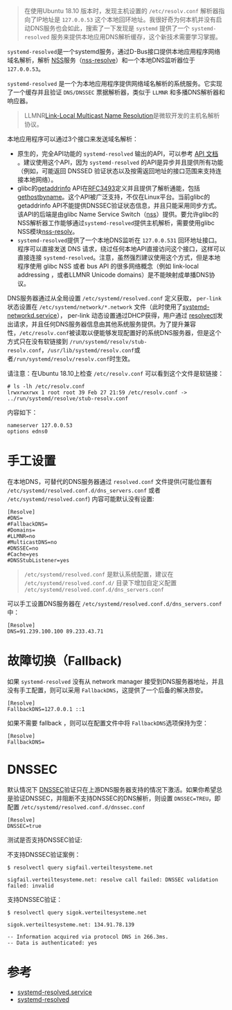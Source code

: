 > 在使用Ubuntu 18.10 版本时，发现主机设置的 ``/etc/resolv.conf`` 解析器指向了IP地址是 ``127.0.0.53`` 这个本地回环地址。我很好奇为何本机并没有启动DNS服务也会如此，搜索了一下发现是 ``systemd`` 提供了一个 ``systemd-resolved`` 服务来提供本地应用DNS解析缓存，这个新技术需要学习掌握。

`systemd-resolved`是一个systemd服务，通过D-Bus接口提供本地应用程序网络域名解析，解析 [NSS](https://wiki.archlinux.org/index.php/Name_Service_Switch)服务（[nss-resolve](https://jlk.fjfi.cvut.cz/arch/manpages/man/nss-resolve.8)）和一个本地DNS监听器位于`127.0.0.53`。

`systemd-resolved` 是一个为本地应用程序提供网络域名解析的系统服务。它实现了一个缓存并且验证 `DNS/DNSSEC` 票据解析器，类似于 `LLMNR` 和多播DNS解析器和响应器。

> LLMNR[Link-Local Multicast Name Resolution](https://en.wikipedia.org/wiki/Link-Local_Multicast_Name_Resolution)是微软开发的主机名解析协议。

本地应用程序可以通过3个接口来发送域名解析：

* 原生的，完全API功能的 `systemd-resolved` 输出的API，可以参考 [API 文档](https://www.freedesktop.org/wiki/Software/systemd/resolved) 。建议使用这个API，因为 `systemd-resolved` 的API是异步并且提供所有功能（例如，可能返回 DNSSED 验证状态以及按需返回地址的接口范围来支持连接本地网络）。
* glibc的[getaddrinfo](http://man7.org/linux/man-pages/man3/getaddrinfo.3.html) API在[RFC3493](https://tools.ietf.org/html/rfc3493)定义并且提供了解析通能，包括[gethostbyname](http://man7.org/linux/man-pages/man3/gethostbyname.3.html)。这个API被广泛支持，不仅在Linux平台。当前glibc的getaddrinfo API不能提供DNSSEC验证状态信息，并且只能采用同步方式。该API的后端是由glibc Name Service Switch（[nss](http://man7.org/linux/man-pages/man5/nss.5.html)）提供。要允许glibc的NSS解析器工作能够通过`systemd-resolved`提供主机解析，需要使用glibc NSS模块[nss-resolv](https://www.freedesktop.org/software/systemd/man/nss-resolve.html#)。
* `systemd-resolved`提供了一个本地DNS监听在 `127.0.0.531` 回环地址接口。程序可以直接发送 DNS 请求，绕过任何本地API直接访问这个接口，这样可以直接连接 `systemd-resolved`。注意，虽然强烈建议使用这个方式，但是本地程序使用 glibc NSS 或者 bus API 的很多网络概念（例如 link-local addressing ，或者LLMNR Unicode domains）是不能映射成单播DNS协议。

DNS服务器通过从全局设置 `/etc/systemd/resolved.conf` 定义获取， `per-link` 状态设置在 `/etc/systemd/network/*.network` 文件（此时使用了[systemd-networkd.service](https://www.freedesktop.org/software/systemd/man/systemd-networkd.service.html#)）， per-link 动态设置通过DHCP获得，用户通过 [resolvectl](https://www.freedesktop.org/software/systemd/man/resolvectl.html#)发出请求，并且任何DNS服务器信息由其他系统服务提供。为了提升兼容性，`/etc/resolv.conf`被读取以便能够发现配置好的系统DNS服务器，但是这个方式只在没有软链接到 `/run/systemd/resolv/stub-resolv.conf`，`/usr/lib/systemd/resolv.conf`或者`/run/systemd/resolv/resolv.conf`时生效。

请注意：在Ubuntu 18.10上检查 `/etc/resolv.conf` 可以看到这个文件是软链接：

```
# ls -lh /etc/resolv.conf
lrwxrwxrwx 1 root root 39 Feb 27 21:59 /etc/resolv.conf -> ../run/systemd/resolve/stub-resolv.conf
```

内容如下：

```
nameserver 127.0.0.53
options edns0
```

# 手工设置

在本地DNS，可替代的DNS服务器通过 `resolved.conf` 文件提供(可能位置有 `/etc/systemd/resolved.conf.d/dns_servers.conf` 或者 `/etc/systemd/resolved.conf`) 内容可能默认没有设置:

```
[Resolve]
#DNS=
#FallbackDNS=
#Domains=
#LLMNR=no
#MulticastDNS=no
#DNSSEC=no
#Cache=yes
#DNSStubListener=yes
```

> `/etc/systemd/resolved.conf` 是默认系统配置，建议在 `/etc/systemd/resolved.conf.d/` 目录下增加自定义配置 `/etc/systemd/resolved.conf.d/dns_servers.conf`

可以手工设置DNS服务器在 `/etc/systemd/resolved.conf.d/dns_servers.conf` 中：

```
[Resolve]
DNS=91.239.100.100 89.233.43.71
```

# 故障切换（Fallback)

如果 `systemd-resolved` 没有从 network manager 接受到DNS服务器地址，并且没有手工配置，则可以采用 `FallbackDNS`，这提供了一个后备的解决昂安。

```
[Resolve]
FallbackDNS=127.0.0.1 ::1
```

如果不需要 fallback ，则可以在配置文件中将  `FallbackDNS`选项保持为空：

```
[Resolve]
FallbackDNS=
```

# DNSSEC

默认情况下 [DNSSEC](https://wiki.archlinux.org/index.php/DNSSEC)验证只在上游DNS服务器支持的情况下激活。如果你希望总是验证DNSSEC，并阻断不支持DNSSEC的DNS解析，则设置 `DNSSEC=TREU`，即配置 `/etc/systemd/resolved.conf.d/dnssec.conf`

```
[Resolve]
DNSSEC=true
```

测试是否支持DNSSEC验证:

不支持DNSSEC验证案例：

```
$ resolvectl query sigfail.verteiltesysteme.net

sigfail.verteiltesysteme.net: resolve call failed: DNSSEC validation failed: invalid
```

支持DNSSEC验证：

```
$ resolvectl query sigok.verteiltesysteme.net

sigok.verteiltesysteme.net: 134.91.78.139

-- Information acquired via protocol DNS in 266.3ms.
-- Data is authenticated: yes
```

# 参考

* [systemd-resolved.service](https://www.freedesktop.org/software/systemd/man/systemd-resolved.service.html)
* [systemd-resolved](https://wiki.archlinux.org/index.php/Systemd-resolved)